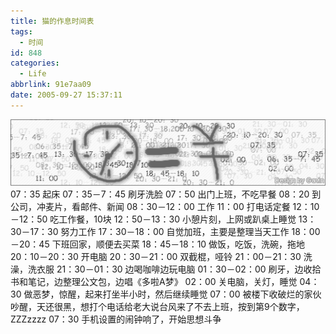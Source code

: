 ```yaml
---
title: 猫的作息时间表
tags:
  - 时间
id: 848
categories:
  - Life
abbrlink: 91e7aa09
date: 2005-09-27 15:37:11
---
```


![](/images/2005/09/27_27_2145656440_12698.gif)
07：35 起床
07：35－7：45 刷牙洗脸
07：50 出门上班，不吃早餐
08：20 到公司，冲麦片，看邮件、新闻
08：30－12：00 工作
11：00 打电话定餐
12：10－12：50 吃工作餐，10块
12：50－13：30 小憩片刻，上网或趴桌上睡觉
13：30－17：30 努力工作
17：30－18：00 自觉加班，主要是整理当天工作
18：00－20：45 下班回家，顺便去买菜
18：45－18：10 做饭，吃饭，洗碗，拖地
20：10－20：30 开电脑
20：30－21：00 双截棍，哑铃
21：00－21：30 洗澡，洗衣服
21：30－01：30 边喝咖啡边玩电脑
01：30－02：00 刷牙，边收拾书和笔记，边整理公文包，边唱《多啦A梦》
02：00 关电脑，关灯，睡觉
04：30 做恶梦，惊醒，起来打坐半小时，然后继续睡觉
07：00 被楼下收破烂的家伙吵醒，天还很黑，想打个电话给老大说台风来了不去上班，按到第9个数字，ZZZzzzz
07：30 手机设置的闹钟响了，开始思想斗争